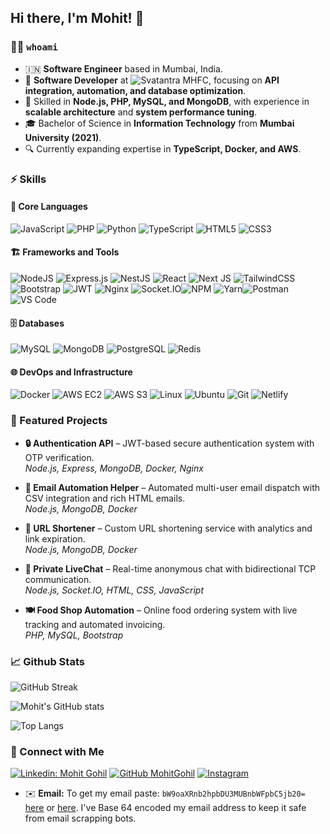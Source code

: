 ## Hi there, I'm Mohit! 👋

### 👨‍💻 `whoami`

- 🇮🇳 **Software Engineer** based in Mumbai, India.
- 💼 **Software Developer** at ![Svatantra MHFC](https://img.shields.io/badge/Svatantra%20MHFC-234ea94b?style=flat-square&logo=svatantramhfc&logoColor=green), focusing on **API integration, automation, and database optimization**.
- 🚀 Skilled in **Node.js, PHP, MySQL, and MongoDB**, with experience in **scalable architecture** and **system performance tuning**.
- 🎓 Bachelor of Science in **Information Technology** from **Mumbai University (2021)**.
- 🔍 Currently expanding expertise in **TypeScript, Docker, and AWS**.

### ⚡ Skills

#### 🚀 Core Languages

![JavaScript](https://img.shields.io/badge/javascript-%23323330.svg?style=for-the-badge&logo=javascript&logoColor=%23F7DF1E) ![PHP](https://img.shields.io/badge/php-%23777BB4.svg?style=for-the-badge&logo=php&logoColor=white) ![Python](https://img.shields.io/badge/python-3670A0?style=for-the-badge&logo=python&logoColor=ffdd54) ![TypeScript](https://img.shields.io/badge/typescript-%23007ACC.svg?style=for-the-badge&logo=typescript&logoColor=white) ![HTML5](https://img.shields.io/badge/html5-%23E34F26.svg?style=for-the-badge&logo=html5&logoColor=white) ![CSS3](https://img.shields.io/badge/css3-%231572B6.svg?style=for-the-badge&logo=css3&logoColor=white)

#### 🏗️ Frameworks and Tools

![NodeJS](https://img.shields.io/badge/node.js-6DA55F?style=for-the-badge&logo=node.js&logoColor=white) ![Express.js](https://img.shields.io/badge/express.js-%23404d59.svg?style=for-the-badge&logo=express&logoColor=%2361DAFB) ![NestJS](https://img.shields.io/badge/nestjs-%23E0234E.svg?style=for-the-badge&logo=nestjs&logoColor=white) ![React](https://img.shields.io/badge/react-%2320232a.svg?style=for-the-badge&logo=react&logoColor=%2361DAFB) ![Next JS](https://img.shields.io/badge/Next-black?style=for-the-badge&logo=next.js&logoColor=white) ![TailwindCSS](https://img.shields.io/badge/tailwindcss-%2320232a.svg?style=for-the-badge&logo=tailwindcss&logoColor=%2361DAFB) ![Bootstrap](https://img.shields.io/badge/bootstrap-%23563D7C.svg?style=for-the-badge&logo=bootstrap&logoColor=white) ![JWT](https://img.shields.io/badge/JWT-black?style=for-the-badge&logo=JSON%20web%20tokens) ![Nginx](https://img.shields.io/badge/nginx-%23009639.svg?style=for-the-badge&logo=nginx&logoColor=white) ![Socket.IO](https://img.shields.io/badge/Socket.IO-%23010101.svg?style=for-the-badge&logo=socket.io&logoColor=white)![NPM](https://img.shields.io/badge/NPM-%23000000.svg?style=for-the-badge&logo=npm&logoColor=white) ![Yarn](https://img.shields.io/badge/yarn-%232C8EBB.svg?style=for-the-badge&logo=yarn&logoColor=white)![Postman](https://img.shields.io/badge/Postman-FF6C37?style=for-the-badge&logo=postman&logoColor=white) ![VS Code](https://img.shields.io/badge/VS%20Code-0078D4.svg?style=for-the-badge&logo=visual-studio-code&logoColor=white)

#### 🗄️ Databases

![MySQL](https://img.shields.io/badge/mysql-%2300f.svg?style=for-the-badge&logo=mysql&logoColor=white) ![MongoDB](https://img.shields.io/badge/MongoDB-%234ea94b.svg?style=for-the-badge&logo=mongodb&logoColor=white) ![PostgreSQL](https://img.shields.io/badge/postgres-%23316192.svg?style=for-the-badge&logo=postgresql&logoColor=white) ![Redis](https://img.shields.io/badge/redis-%23DD0031.svg?style=for-the-badge&logo=redis&logoColor=white)

#### 🌐 DevOps and Infrastructure

![Docker](https://img.shields.io/badge/docker-%230db7ed.svg?style=for-the-badge&logo=docker&logoColor=white) ![AWS EC2](https://img.shields.io/badge/AWS%20EC2-%23FF9900.svg?style=for-the-badge&logo=amazonaws&logoColor=white) ![AWS S3](https://img.shields.io/badge/AWS%20S3-%23FF4F8C.svg?style=for-the-badge&logo=amazons3&logoColor=white) ![Linux](https://img.shields.io/badge/Linux-FCC624?style=for-the-badge&logo=linux&logoColor=black) ![Ubuntu](https://img.shields.io/badge/ubuntu-%23E95420.svg?style=for-the-badge&logo=ubuntu&logoColor=white) ![Git](https://img.shields.io/badge/git-%23F05033.svg?style=for-the-badge&logo=git&logoColor=white) ![Netlify](https://img.shields.io/badge/netlify-%23000000.svg?style=for-the-badge&logo=netlify&logoColor=#00C7B7)

### 📂 Featured Projects

- **🔒 Authentication API** – JWT-based secure authentication system with OTP verification.  
  _Node.js, Express, MongoDB, Docker, Nginx_

- **📧 Email Automation Helper** – Automated multi-user email dispatch with CSV integration and rich HTML emails.  
  _Node.js, MongoDB, Docker_

- **🔗 URL Shortener** – Custom URL shortening service with analytics and link expiration.  
  _Node.js, MongoDB, Docker_

- **💬 Private LiveChat** – Real-time anonymous chat with bidirectional TCP communication.  
  _Node.js, Socket.IO, HTML, CSS, JavaScript_

- **🍽️ Food Shop Automation** – Online food ordering system with live tracking and automated invoicing.  
  _PHP, MySQL, Bootstrap_

### 📈 Github Stats

![GitHub Streak](https://github-readme-streak-stats.herokuapp.com/?user=MohitGohil&theme=dark&hide_border=true)

![Mohit's GitHub stats](https://github-readme-stats.vercel.app/api?username=MohitGohil&show_icons=true&theme=dark&count_private=true&hide_border=true)

![Top Langs](https://github-readme-stats.vercel.app/api/top-langs/?username=MohitGohil&show_icons=true&theme=dark&layout=compact&hide_border=true)

### 🤝 Connect with Me

[![Linkedin: Mohit Gohil](https://img.shields.io/badge/mohit%20gohil-%230077B5.svg?style=for-the-badge&logo=linkedin&logoColor=white)](https://www.linkedin.com/in/mohit-gohil/)
[![GitHub MohitGohil](https://img.shields.io/badge/MohitGohil-%23121011.svg?style=for-the-badge&logo=github&logoColor=white)](https://github.com/MohitGohil)
[![Instagram](https://img.shields.io/badge/i_am_mohitgohil-%23E4405F.svg?style=for-the-badge&logo=Instagram&logoColor=white)](https://www.instagram.com/i_am_mohitgohil/)

- ✉️ **Email:** To get my email paste: `bW9oaXRnb2hpbDU3MUBnbWFpbC5jb20=` [here](https://www.base64decode.org/) or [here](https://emn178.github.io/online-tools/base64_decode.html). I've Base 64 encoded my email address to keep it safe from email scrapping bots.
